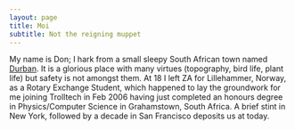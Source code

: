 ```yaml
---
layout: page
title: Moi
subtitle: Not the reigning muppet
---
```


My name is Don; I hark from a small sleepy South African town named [Durban](https://en.wikipedia.org/wiki/Durban). It is a glorious place with many virtues (topography, bird life, plant life) but safety is not amongst them. At 18 I left ZA for Lillehammer, Norway, as a Rotary Exchange Student, which happened to lay the groundwork for me joining Trolltech in Feb 2006 having just completed an honours degree in Physics/Computer Science in Grahamstown, South Africa. A brief stint in New York, followed by a decade in San Francisco deposits us at today.
